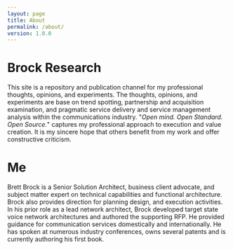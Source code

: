 ```yaml
---
layout: page
title: About
permalink: /about/
version: 1.0.0
---
```


# Brock Research
This site is a repository and publication channel for my professional thoughts, opinions, and experiments. The thoughts, opinions, and experiments are base on trend spotting, partnership and acquisition examination, and pragmatic service delivery and service management analysis within the communications industry. "*Open mind. Open Standard. Open Source.*" captures my professional approach to execution and value creation. It is my sincere hope that others benefit from my work and offer constructive criticism.


# Me
Brett Brock is a Senior Solution Architect, business client advocate, and subject matter expert on technical capabilities and functional architecture. Brock also provides direction for planning design, and execution activities. In his prior role as a lead network architect, Brock developed target state voice network architectures and authored the supporting RFP. He provided guidance for communication services domestically and internationally. He has spoken at numerous industry conferences, owns several patents and is currently authoring his first book.